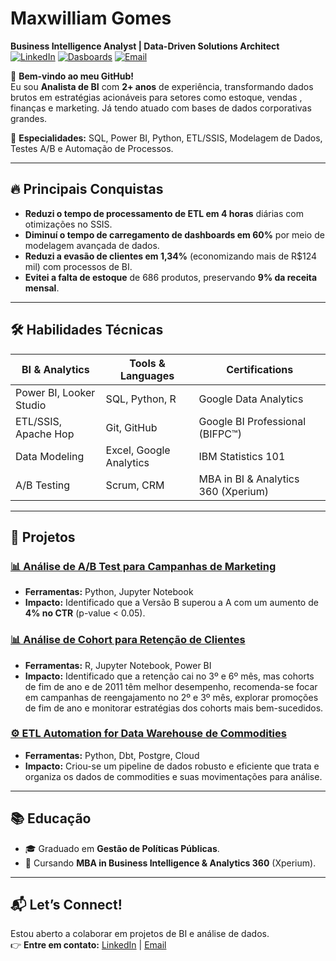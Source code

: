 # Maxwilliam Gomes  
**Business Intelligence Analyst | Data-Driven Solutions Architect**  
[![LinkedIn](https://img.shields.io/badge/LinkedIn-Connect-%230A66C2)](https://www.linkedin.com/in/maxwilliam-gomes-74b01716a/)
[![Dasboards](https://img.shields.io/badge/Dashboards-Visit-%23FF6B6B)](https://www.novypro.com/profile_about/maxwilliamgomes)<!-- Adicione seu link aqui -->
[![Email](https://img.shields.io/badge/Email-Contact-%23EA4335)](mailto:maxwilliamgomes@gmail.com)

👋 **Bem-vindo ao meu GitHub!**  
Eu sou **Analista de BI** com **2+ anos** de experiência, transformando dados brutos em estratégias acionáveis para setores como estoque, vendas ,  finanças e marketing. Já tendo atuado com bases de dados corporativas grandes. 

🚀 **Especialidades:** SQL, Power BI, Python, ETL/SSIS, Modelagem de Dados, Testes A/B e Automação de Processos. 

---

## 🔥 **Principais Conquistas**  
- **Reduzi o tempo de processamento de ETL em 4 horas** diárias com otimizações no SSIS.  
- **Diminuí o tempo de carregamento de dashboards em 60%** por meio de modelagem avançada de dados.  
- **Reduzi a evasão de clientes em 1,34%** (economizando mais de R$124 mil) com processos de BI.  
- **Evitei a falta de estoque** de 686 produtos, preservando **9% da receita mensal**.  

---

## 🛠️ **Habilidades Técnicas**  
| **BI & Analytics**      | **Tools & Languages**       | **Certifications**              |  
|-------------------------|-----------------------------|----------------------------------|  
| Power BI, Looker Studio | SQL, Python, R              | Google Data Analytics            |  
| ETL/SSIS, Apache Hop    | Git, GitHub                 | Google BI Professional (BIFPC™)  |  
| Data Modeling           | Excel, Google Analytics     | IBM Statistics 101               |  
| A/B Testing             | Scrum, CRM                  | MBA in BI & Analytics 360 (Xperium) |  

---

## 📂 **Projetos**  
 
### [📊 Análise de A/B Test para Campanhas de Marketing](https://github.com/MaxwilliamGomes/AB-test) 
- **Ferramentas:** Python, Jupyter Notebook  
- **Impacto:** Identificado que a Versão B superou a A com um aumento de **4% no CTR** (p-value < 0.05).

### [📊 Análise de Cohort para Retenção de Clientes](https://github.com/MaxwilliamGomes/Cohort-Analysis)
- **Ferramentas:** R, Jupyter Notebook, Power BI  
- **Impacto:** Identificado que a retenção cai no 3º e 6º mês, mas cohorts de fim de ano e de 2011 têm melhor desempenho, recomenda-se focar em campanhas de reengajamento no 2º e 3º mês, explorar promoções de fim de ano e monitorar estratégias dos cohorts mais bem-sucedidos.

### [⚙️ ETL Automation for Data Warehouse de Commodities](https://github.com/MaxwilliamGomes/Monitoramento_de_Vendas) 
- **Ferramentas:** Python, Dbt, Postgre, Cloud  
- **Impacto:** Criou-se um pipeline de dados robusto e eficiente que trata e organiza os dados de commodities e suas movimentações para análise.  

---

## 📚 **Educação**  
- 🎓 Graduado em **Gestão de Políticas Públicas**.  
- 📜 Cursando **MBA in Business Intelligence & Analytics 360** (Xperium).  
  

---

## 📬 **Let’s Connect!**  
Estou aberto a colaborar em projetos de BI e análise de dados.  
👉 **Entre em contato:** [LinkedIn](https://www.linkedin.com/in/maxwilliam-gomes-74b01716a/) | [Email](mailto:maxwilliamgomes@gmail.com)  
